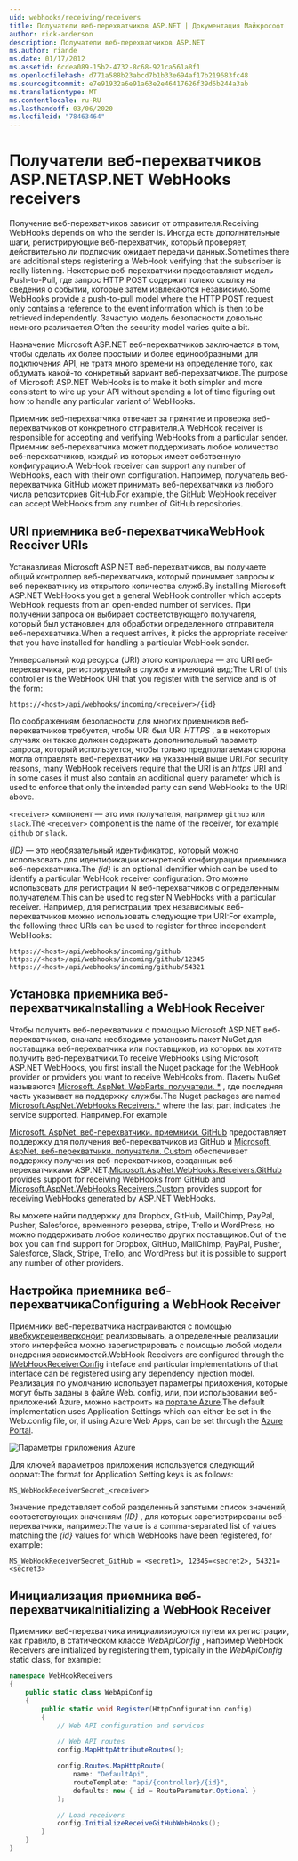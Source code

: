 ```yaml
---
uid: webhooks/receiving/receivers
title: Получатели веб-перехватчиков ASP.NET | Документация Майкрософт
author: rick-anderson
description: Получатели веб-перехватчиков ASP.NET
ms.author: riande
ms.date: 01/17/2012
ms.assetid: 6cdea089-15b2-4732-8c68-921ca561a8f1
ms.openlocfilehash: d771a588b23abcd7b1b33e694af17b219683fc48
ms.sourcegitcommit: e7e91932a6e91a63e2e46417626f39d6b244a3ab
ms.translationtype: MT
ms.contentlocale: ru-RU
ms.lasthandoff: 03/06/2020
ms.locfileid: "78463464"
---
```

# <a name="aspnet-webhooks-receivers"></a><span data-ttu-id="4de8c-103">Получатели веб-перехватчиков ASP.NET</span><span class="sxs-lookup"><span data-stu-id="4de8c-103">ASP.NET WebHooks receivers</span></span>

<span data-ttu-id="4de8c-104">Получение веб-перехватчиков зависит от отправителя.</span><span class="sxs-lookup"><span data-stu-id="4de8c-104">Receiving WebHooks depends on who the sender is.</span></span> <span data-ttu-id="4de8c-105">Иногда есть дополнительные шаги, регистрирующие веб-перехватчик, который проверяет, действительно ли подписчик ожидает передачи данных.</span><span class="sxs-lookup"><span data-stu-id="4de8c-105">Sometimes there are additional steps registering a WebHook verifying that the subscriber is really listening.</span></span> <span data-ttu-id="4de8c-106">Некоторые веб-перехватчики предоставляют модель Push-to-Pull, где запрос HTTP POST содержит только ссылку на сведения о событии, которые затем извлекаются независимо.</span><span class="sxs-lookup"><span data-stu-id="4de8c-106">Some WebHooks provide a push-to-pull model where the HTTP POST request only contains a reference to the event information which is then to be retrieved independently.</span></span> <span data-ttu-id="4de8c-107">Зачастую модель безопасности довольно немного различается.</span><span class="sxs-lookup"><span data-stu-id="4de8c-107">Often the security model varies quite a bit.</span></span>

<span data-ttu-id="4de8c-108">Назначение Microsoft ASP.NET веб-перехватчиков заключается в том, чтобы сделать их более простыми и более единообразными для подключения API, не тратя много времени на определение того, как обдумать какой-то конкретный вариант веб-перехватчиков.</span><span class="sxs-lookup"><span data-stu-id="4de8c-108">The purpose of Microsoft ASP.NET WebHooks is to make it both simpler and more consistent to wire up your API without spending a lot of time figuring out how to handle any particular variant of WebHooks.</span></span>

<span data-ttu-id="4de8c-109">Приемник веб-перехватчика отвечает за принятие и проверка веб-перехватчиков от конкретного отправителя.</span><span class="sxs-lookup"><span data-stu-id="4de8c-109">A WebHook receiver is responsible for accepting and verifying WebHooks from a particular sender.</span></span> <span data-ttu-id="4de8c-110">Приемник веб-перехватчика может поддерживать любое количество веб-перехватчиков, каждый из которых имеет собственную конфигурацию.</span><span class="sxs-lookup"><span data-stu-id="4de8c-110">A WebHook receiver can support any number of WebHooks, each with their own configuration.</span></span> <span data-ttu-id="4de8c-111">Например, получатель веб-перехватчика GitHub может принимать веб-перехватчики из любого числа репозиториев GitHub.</span><span class="sxs-lookup"><span data-stu-id="4de8c-111">For example, the GitHub WebHook receiver can accept WebHooks from any number of GitHub repositories.</span></span>

## <a name="webhook-receiver-uris"></a><span data-ttu-id="4de8c-112">URI приемника веб-перехватчика</span><span class="sxs-lookup"><span data-stu-id="4de8c-112">WebHook Receiver URIs</span></span>

<span data-ttu-id="4de8c-113">Устанавливая Microsoft ASP.NET веб-перехватчиков, вы получаете общий контроллер веб-перехватчика, который принимает запросы к веб перехватчику из открытого количества служб.</span><span class="sxs-lookup"><span data-stu-id="4de8c-113">By installing Microsoft ASP.NET WebHooks you get a general WebHook controller which accepts WebHook requests from an open-ended number of services.</span></span> <span data-ttu-id="4de8c-114">При получении запроса он выбирает соответствующего получателя, который был установлен для обработки определенного отправителя веб-перехватчика.</span><span class="sxs-lookup"><span data-stu-id="4de8c-114">When a request arrives, it picks the appropriate receiver that you have installed for handling a particular WebHook sender.</span></span>

<span data-ttu-id="4de8c-115">Универсальный код ресурса (URI) этого контроллера — это URI веб-перехватчика, регистрируемый в службе и имеющий вид:</span><span class="sxs-lookup"><span data-stu-id="4de8c-115">The URI of this controller is the WebHook URI that you register with the service and is of the form:</span></span>

```
https://<host>/api/webhooks/incoming/<receiver>/{id}
```

<span data-ttu-id="4de8c-116">По соображениям безопасности для многих приемников веб-перехватчиков требуется, чтобы URI был URI *HTTPS* , а в некоторых случаях он также должен содержать дополнительный параметр запроса, который используется, чтобы только предполагаемая сторона могла отправлять веб-перехватчики на указанный выше URI.</span><span class="sxs-lookup"><span data-stu-id="4de8c-116">For security reasons, many WebHook receivers require that the URI is an *https* URI and in some cases it must also contain an additional query parameter which is used to enforce that only the intended party can send WebHooks to the URI above.</span></span>

<span data-ttu-id="4de8c-117">`<receiver>` компонент — это имя получателя, например `github` или `slack`.</span><span class="sxs-lookup"><span data-stu-id="4de8c-117">The `<receiver>` component is the name of the receiver, for example `github` or `slack`.</span></span>

<span data-ttu-id="4de8c-118">*{ID}* — это необязательный идентификатор, который можно использовать для идентификации конкретной конфигурации приемника веб-перехватчика.</span><span class="sxs-lookup"><span data-stu-id="4de8c-118">The *{id}* is an optional identifier which can be used to identify a particular WebHook receiver configuration.</span></span> <span data-ttu-id="4de8c-119">Это можно использовать для регистрации N веб-перехватчиков с определенным получателем.</span><span class="sxs-lookup"><span data-stu-id="4de8c-119">This can be used to register N WebHooks with a particular receiver.</span></span> <span data-ttu-id="4de8c-120">Например, для регистрации трех независимых веб-перехватчиков можно использовать следующие три URI:</span><span class="sxs-lookup"><span data-stu-id="4de8c-120">For example, the following three URIs can be used to register for three independent WebHooks:</span></span>

```
https://<host>/api/webhooks/incoming/github
https://<host>/api/webhooks/incoming/github/12345
https://<host>/api/webhooks/incoming/github/54321
```

## <a name="installing-a-webhook-receiver"></a><span data-ttu-id="4de8c-121">Установка приемника веб-перехватчика</span><span class="sxs-lookup"><span data-stu-id="4de8c-121">Installing a WebHook Receiver</span></span>

<span data-ttu-id="4de8c-122">Чтобы получить веб-перехватчики с помощью Microsoft ASP.NET веб-перехватчиков, сначала необходимо установить пакет NuGet для поставщика веб-перехватчика или поставщиков, из которых вы хотите получить веб-перехватчики.</span><span class="sxs-lookup"><span data-stu-id="4de8c-122">To receive WebHooks using Microsoft ASP.NET WebHooks, you first install the Nuget package for the WebHook provider or providers you want to receive WebHooks from.</span></span> <span data-ttu-id="4de8c-123">Пакеты NuGet называются [Microsoft. AspNet. WebParts. получатели. \*](https://www.nuget.org/packages?q=Microsoft.AspNet.WebHooks.Receivers) , где последняя часть указывает на поддержку службы.</span><span class="sxs-lookup"><span data-stu-id="4de8c-123">The Nuget packages are named [Microsoft.AspNet.WebHooks.Receivers.\*](https://www.nuget.org/packages?q=Microsoft.AspNet.WebHooks.Receivers) where the last part indicates the service supported.</span></span> <span data-ttu-id="4de8c-124">Например.</span><span class="sxs-lookup"><span data-stu-id="4de8c-124">For example</span></span>

<span data-ttu-id="4de8c-125">[Microsoft. AspNet. веб-перехватчики. приемники. GitHub](https://www.nuget.org/packages?q=Microsoft.AspNet.WebHooks.Receivers.GitHub) предоставляет поддержку для получения веб-перехватчиков из GitHub и [Microsoft. AspNet. веб-перехватчики. получатели. Custom](https://www.nuget.org/packages?q=Microsoft.AspNet.WebHooks.Receivers.Custom) обеспечивает поддержку получения веб-перехватчиков, созданных веб-перехватчиками ASP.NET.</span><span class="sxs-lookup"><span data-stu-id="4de8c-125">[Microsoft.AspNet.WebHooks.Receivers.GitHub](https://www.nuget.org/packages?q=Microsoft.AspNet.WebHooks.Receivers.GitHub) provides support for receiving WebHooks from GitHub and [Microsoft.AspNet.WebHooks.Receivers.Custom](https://www.nuget.org/packages?q=Microsoft.AspNet.WebHooks.Receivers.Custom) provides support for receiving WebHooks generated by ASP.NET WebHooks.</span></span>

<span data-ttu-id="4de8c-126">Вы можете найти поддержку для Dropbox, GitHub, MailChimp, PayPal, Pusher, Salesforce, временного резерва, stripe, Trello и WordPress, но можно поддерживать любое количество других поставщиков.</span><span class="sxs-lookup"><span data-stu-id="4de8c-126">Out of the box you can find support for Dropbox, GitHub, MailChimp, PayPal, Pusher, Salesforce, Slack, Stripe, Trello, and WordPress but it is possible to support any number of other providers.</span></span>

## <a name="configuring-a-webhook-receiver"></a><span data-ttu-id="4de8c-127">Настройка приемника веб-перехватчика</span><span class="sxs-lookup"><span data-stu-id="4de8c-127">Configuring a WebHook Receiver</span></span>

<span data-ttu-id="4de8c-128">Приемники веб-перехватчика настраиваются с помощью [ивебхукрецеиверконфиг](https://github.com/aspnet/WebHooks/blob/master/src/Microsoft.AspNet.WebHooks.Receivers/WebHooks/IWebHookReceiverConfig.cs) реализовывать, а определенные реализации этого интерфейса можно зарегистрировать с помощью любой модели внедрения зависимостей.</span><span class="sxs-lookup"><span data-stu-id="4de8c-128">WebHook Receivers are configured through the [IWebHookReceiverConfig](https://github.com/aspnet/WebHooks/blob/master/src/Microsoft.AspNet.WebHooks.Receivers/WebHooks/IWebHookReceiverConfig.cs) inteface and particular implementations of that interface can be registered using any dependency injection model.</span></span> <span data-ttu-id="4de8c-129">Реализация по умолчанию использует параметры приложения, которые могут быть заданы в файле Web. config, или, при использовании веб-приложений Azure, можно настроить на [портале Azure](https://portal.azure.com/).</span><span class="sxs-lookup"><span data-stu-id="4de8c-129">The default implementation uses Application Settings which can either be set in the Web.config file, or, if using Azure Web Apps, can be set through the [Azure Portal](https://portal.azure.com/).</span></span>

![Параметры приложения Azure](_static/AzureAppSettings.png)

<span data-ttu-id="4de8c-131">Для ключей параметров приложения используется следующий формат:</span><span class="sxs-lookup"><span data-stu-id="4de8c-131">The format for Application Setting keys is as follows:</span></span>

```
MS_WebHookReceiverSecret_<receiver>
```

<span data-ttu-id="4de8c-132">Значение представляет собой разделенный запятыми список значений, соответствующих значениям *{ID}* , для которых зарегистрированы веб-перехватчики, например:</span><span class="sxs-lookup"><span data-stu-id="4de8c-132">The value is a comma-separated list of values matching the *{id}* values for which WebHooks have been registered, for example:</span></span>

```
MS_WebHookReceiverSecret_GitHub = <secret1>, 12345=<secret2>, 54321=<secret3>
```

## <a name="initializing-a-webhook-receiver"></a><span data-ttu-id="4de8c-133">Инициализация приемника веб-перехватчика</span><span class="sxs-lookup"><span data-stu-id="4de8c-133">Initializing a WebHook Receiver</span></span>

<span data-ttu-id="4de8c-134">Приемники веб-перехватчика инициализируются путем их регистрации, как правило, в статическом классе *WebApiConfig* , например:</span><span class="sxs-lookup"><span data-stu-id="4de8c-134">WebHook Receivers are initialized by registering them, typically in the *WebApiConfig* static class, for example:</span></span>

```csharp
namespace WebHookReceivers
{
    public static class WebApiConfig
    {
        public static void Register(HttpConfiguration config)
        {
            // Web API configuration and services

            // Web API routes
            config.MapHttpAttributeRoutes();

            config.Routes.MapHttpRoute(
                name: "DefaultApi",
                routeTemplate: "api/{controller}/{id}",
                defaults: new { id = RouteParameter.Optional }
            );

            // Load receivers
            config.InitializeReceiveGitHubWebHooks();
        }
    }
}
```
